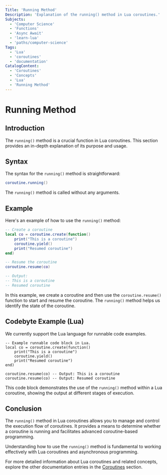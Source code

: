```yaml
---
Title: 'Running Method'
Description: 'Explanation of the running() method in Lua coroutines.'
Subjects:
  - 'Computer Science'
  - 'Functions'
  - 'Async Await'
  - 'learn-lua'
  - 'paths/computer-science'
Tags:
  - 'Lua'
  - 'coroutines'
  - 'documentation'
CatalogContent:
  - 'Coroutines'
  - 'Concepts'
  - 'Lua'
  - 'Running Method'
---
```


# Running Method

## Introduction

The `running()` method is a crucial function in Lua coroutines. This section provides an in-depth explanation of its purpose and usage.

## Syntax

The syntax for the `running()` method is straightforward:

```lua
coroutine.running()
```

The `running()` method is called without any arguments.

## Example

Here's an example of how to use the `running()` method:

```lua
-- Create a coroutine
local co = coroutine.create(function()
    print("This is a coroutine")
    coroutine.yield()
    print("Resumed coroutine")
end)

-- Resume the coroutine
coroutine.resume(co)

-- Output: 
-- This is a coroutine
-- Resumed coroutine
```

In this example, we create a coroutine and then use the `coroutine.resume()` function to start and resume the coroutine. The `running()` method helps us identify the state of the coroutine.

## Codebyte Example (Lua)

We currently support the Lua language for runnable code examples.

```codebyte/lua
-- Example runnable code block in Lua.
local co = coroutine.create(function()
    print("This is a coroutine")
    coroutine.yield()
    print("Resumed coroutine")
end)

coroutine.resume(co) -- Output: This is a coroutine
coroutine.resume(co) -- Output: Resumed coroutine
```

This code block demonstrates the use of the `running()` method within a Lua coroutine, showing the output at different stages of execution.

## Conclusion

The `running()` method in Lua coroutines allows you to manage and control the execution flow of coroutines. It provides a means to determine whether a coroutine is running and facilitates advanced coroutine-based programming.

Understanding how to use the `running()` method is fundamental to working effectively with Lua coroutines and asynchronous programming.

For more detailed information about Lua coroutines and related concepts, explore the other documentation entries in the [Coroutines](https://www.codecademy.com/resources/docs/lua/coroutines) section.
